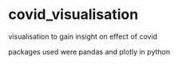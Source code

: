# covid_visualisation
visualisation to gain insight on effect of covid

packages used were pandas and plotly in python
